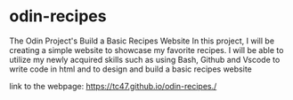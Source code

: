 # odin-recipes
The Odin Project's Build a Basic Recipes Website
In this project, I will be creating a simple website to showcase my favorite recipes. 
I will be able to utilize my newly acquired skills such as using Bash, Github and Vscode to write code in html and to design and build a basic recipes website

link to the webpage:
https://tc47.github.io/odin-recipes./


